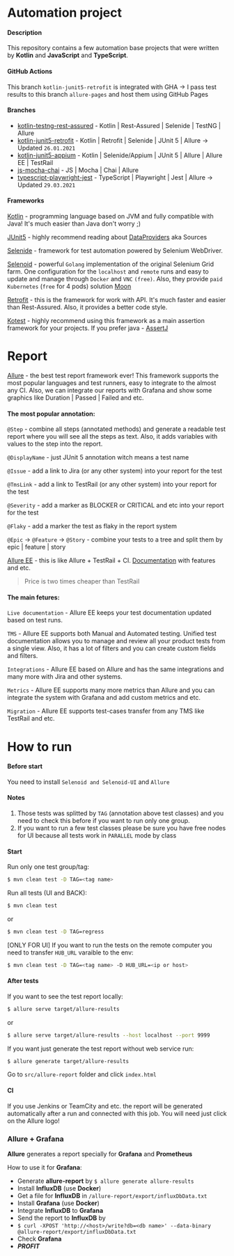 # Automation project

#### Description

This repository contains a few automation base projects that were written by **Kotlin** and **JavaScript** and **TypeScript**.

#### GitHub Actions

This branch `kotlin-junit5-retrofit` is integrated with GHA -> I pass test results to this branch `allure-pages` and host them using GitHub Pages 

#### Branches

  - [kotlin-testng-rest-assured](https://github.com/romsper/qa-automation-bases/tree/kotlin-testng-rest-assured) - Kotlin | Rest-Assured | Selenide | TestNG | Allure
  - [kotlin-junit5-retrofit](https://github.com/romsper/qa-automation-bases/tree/kotlin-junit5-retrofit) - Kotlin | Retrofit | Selenide | JUnit 5 | Allure -> Updated `26.01.2021`
  - [kotlin-junit5-appium](https://github.com/romsper/qa-automation-bases/tree/kotlin-junit5-appium) - Kotlin | Selenide/Appium | JUnit 5 | Allure | Allure EE | TestRail
  - [js-mocha-chai](https://github.com/romsper/qa-automation-bases/tree/js-mocha-chai) - JS | Mocha | Chai | Allure
  - [typescript-playwright-jest](https://github.com/romsper/qa-automation-bases/tree/typescript-playwright-jest) - TypeScript | Playwright | Jest | Allure -> Updated `29.03.2021`
  
#### Frameworks 

[Kotlin](https://kotlinlang.org/docs/reference/) - programming language based on JVM and fully compatible with Java! It's much easier than Java don't worry ;) 

[JUnit5](https://junit.org/junit5/docs/current/user-guide/) - highly recommend reading about [DataProviders](https://junit.org/junit5/docs/current/user-guide/#writing-tests-parameterized-tests-sources) aka Sources

[Selenide](https://selenide.org/) - framework for test automation powered by Selenium WebDriver.

[Selenoid](https://aerokube.com/selenoid/latest/) - powerful `Golang` implementation of the original Selenium Grid farm. One configuration for the `localhost` and `remote` runs and easy to update and manage through `Docker` and `VNC` `(free)`. Also, they provide `paid` `Kubernetes` (`free` for 4 pods) solution [Moon](https://aerokube.com/)

[Retrofit](https://square.github.io/retrofit/) - this is the framework for work with API. It's much faster and easier than Rest-Assured. Also, it provides a better code style.

[Kotest](https://github.com/kotest/kotest) - highly recommend using this framework as a main assertion framework for your projects. If you prefer java - [AssertJ](https://assertj.github.io/doc/) 


# Report

[Allure](https://docs.qameta.io/allure/) - the best test report framework ever! This framework supports the most popular languages and test runners, easy to integrate to the almost any CI. Also, we can integrate our reports with Grafana and show some graphics like Duration | Passed | Failed and etc.

#### The most popular annotation: 

`@Step` - combine all steps (annotated methods) and generate a readable test report where you will see all the steps as text. Also, it adds variables with values to the step into the report.

`@DisplayName` - just JUnit 5 annotation witch means a test name

`@Issue` - add a link to Jira (or any other system) into your report for the test

`@TmsLink` - add a link to TestRail (or any other system) into your report for the test

`@Severity` - add a marker as BLOCKER or CRITICAL and etc into your report for the test

`@Flaky` - add a marker the test as flaky in the report system

`@Epic` -> `@Feature` -> `@Story` - combine your tests to a tree and split them by epic | feature | story


[Allure EE](https://qameta.io/) - this is like Allure + TestRail + CI. [Documentation](https://docs.qameta.io/allure-ee/) with features and etc.

> Price is two times cheaper than TestRail

#### The main fetures: 

`Live documentation` - Allure EE keeps your test documentation updated based on test runs.

`TMS` - Allure EE supports both Manual and Automated testing. Unified test documentation allows you to manage and review all your product tests from a single view. Also, it has a lot of filters and you can create custom fields and filters.

`Integrations` - Allure EE based on Allure and has the same integrations and many more with Jira and other systems.

`Metrics` - Allure EE supports many more metrics than Allure and you can integrate the system with Grafana and add custom metrics and etc.

`Migration` - Allure EE supports test-cases transfer from any TMS like TestRail and etc.

# How to run

#### Before start

You need to install `Selenoid and Selenoid-UI` and `Allure`

#### Notes

1. Those tests was splitted by `TAG` (annotation above test classes) and you need to check this before if you want to run only one group. 
2. If you want to run a few test classes please be sure you have free nodes for UI because all tests work in `PARALLEL` mode by class

#### Start

Run only one test group/tag: 

```bash
$ mvn clean test -D TAG=<tag name>
```

Run all tests (UI and BACK):

```bash
$ mvn clean test
```
or
```bash
$ mvn clean test -D TAG=regress
```
[ONLY FOR UI] If you want to run the tests on the remote computer you need to transfer `HUB_URL` varaible to the env:
```bash
$ mvn clean test -D TAG=<tag name> -D HUB_URL=<ip or host>
```

#### After tests

If you want to see the test report locally: 
```bash
$ allure serve target/allure-results
```
or
```bash
$ allure serve target/allure-results --host localhost --port 9999
```

If you want just generate the test report without web service run:
```bash
$ allure generate target/allure-results
```
Go to `src/allure-report` folder and click `index.html`

#### CI

If you use Jenkins or TeamCity and etc. the report will be generated automatically after a run and connected with this job. You will need just click on the Allure logo! 
  
### Allure + Grafana

**Allure** generates a report specially for **Grafana** and **Prometheus**

How to use it for **Grafana**:
  - Generate **allure-report** by `$ allure generate allure-results`
  - Install **InfluxDB** (use **Docker**)
  - Get a file for **InfluxDB** in `/allure-report/export/influxDbData.txt`
  - Install **Grafana** (use **Docker**)
  - Integrate **InfluxDB** to **Grafana**
  - Send the report to **InfluxDB** by 
  - `$ curl -XPOST 'http://<host>/write?db=<db name>' --data-binary @allure-report/export/influxDbData.txt`
  - Check **Grafana** 
  - ***PROFIT***
